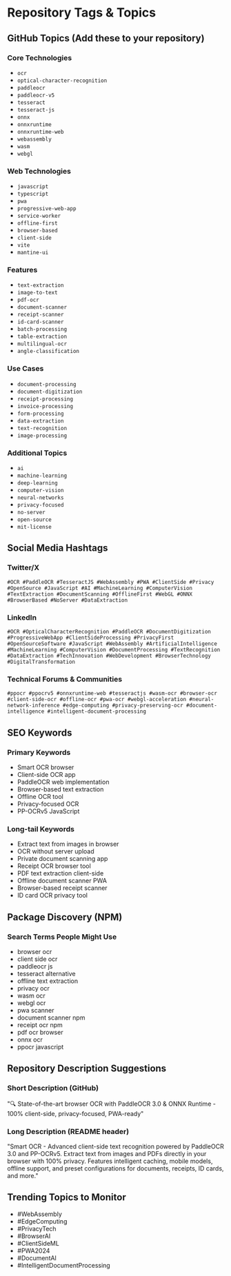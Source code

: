 # Repository Tags & Topics

## GitHub Topics (Add these to your repository)

### Core Technologies
- `ocr`
- `optical-character-recognition`
- `paddleocr`
- `paddleocr-v5`
- `tesseract`
- `tesseract-js`
- `onnx`
- `onnxruntime`
- `onnxruntime-web`
- `webassembly`
- `wasm`
- `webgl`

### Web Technologies
- `javascript`
- `typescript`
- `pwa`
- `progressive-web-app`
- `service-worker`
- `offline-first`
- `browser-based`
- `client-side`
- `vite`
- `mantine-ui`

### Features
- `text-extraction`
- `image-to-text`
- `pdf-ocr`
- `document-scanner`
- `receipt-scanner`
- `id-card-scanner`
- `batch-processing`
- `table-extraction`
- `multilingual-ocr`
- `angle-classification`

### Use Cases
- `document-processing`
- `document-digitization`
- `receipt-processing`
- `invoice-processing`
- `form-processing`
- `data-extraction`
- `text-recognition`
- `image-processing`

### Additional Topics
- `ai`
- `machine-learning`
- `deep-learning`
- `computer-vision`
- `neural-networks`
- `privacy-focused`
- `no-server`
- `open-source`
- `mit-license`

## Social Media Hashtags

### Twitter/X
```
#OCR #PaddleOCR #TesseractJS #WebAssembly #PWA #ClientSide #Privacy #OpenSource #JavaScript #AI #MachineLearning #ComputerVision #TextExtraction #DocumentScanning #OfflineFirst #WebGL #ONNX #BrowserBased #NoServer #DataExtraction
```

### LinkedIn
```
#OCR #OpticalCharacterRecognition #PaddleOCR #DocumentDigitization #ProgressiveWebApp #ClientSideProcessing #PrivacyFirst #OpenSourceSoftware #JavaScript #WebAssembly #ArtificialIntelligence #MachineLearning #ComputerVision #DocumentProcessing #TextRecognition #DataExtraction #TechInnovation #WebDevelopment #BrowserTechnology #DigitalTransformation
```

### Technical Forums & Communities
```
#ppocr #ppocrv5 #onnxruntime-web #tesseractjs #wasm-ocr #browser-ocr #client-side-ocr #offline-ocr #pwa-ocr #webgl-acceleration #neural-network-inference #edge-computing #privacy-preserving-ocr #document-intelligence #intelligent-document-processing
```

## SEO Keywords

### Primary Keywords
- Smart OCR browser
- Client-side OCR app
- PaddleOCR web implementation
- Browser-based text extraction
- Offline OCR tool
- Privacy-focused OCR
- PP-OCRv5 JavaScript

### Long-tail Keywords
- Extract text from images in browser
- OCR without server upload
- Private document scanning app
- Receipt OCR browser tool
- PDF text extraction client-side
- Offline document scanner PWA
- Browser-based receipt scanner
- ID card OCR privacy tool

## Package Discovery (NPM)

### Search Terms People Might Use
- browser ocr
- client side ocr
- paddleocr js
- tesseract alternative
- offline text extraction
- privacy ocr
- wasm ocr
- webgl ocr
- pwa scanner
- document scanner npm
- receipt ocr npm
- pdf ocr browser
- onnx ocr
- ppocr javascript

## Repository Description Suggestions

### Short Description (GitHub)
"🔍 State-of-the-art browser OCR with PaddleOCR 3.0 & ONNX Runtime - 100% client-side, privacy-focused, PWA-ready"

### Long Description (README header)
"Smart OCR - Advanced client-side text recognition powered by PaddleOCR 3.0 and PP-OCRv5. Extract text from images and PDFs directly in your browser with 100% privacy. Features intelligent caching, mobile models, offline support, and preset configurations for documents, receipts, ID cards, and more."

## Trending Topics to Monitor
- #WebAssembly
- #EdgeComputing
- #PrivacyTech
- #BrowserAI
- #ClientSideML
- #PWA2024
- #DocumentAI
- #IntelligentDocumentProcessing